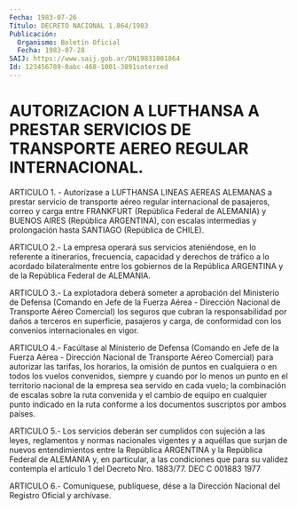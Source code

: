 ```yaml
---
Fecha: 1983-07-26
Título: DECRETO NACIONAL 1.864/1983
Publicación:
  Organismo: Boletín Oficial
  Fecha: 1983-07-28
SAIJ: https://www.saij.gob.ar/DN19831001864
Id: 123456789-0abc-468-1001-3891soterced
---
```

# AUTORIZACION A LUFTHANSA A PRESTAR SERVICIOS DE TRANSPORTE AEREO REGULAR INTERNACIONAL.

<a id="1"></a>
ARTICULO  1. - Autorízase a LUFTHANSA LINEAS AEREAS ALEMANAS a prestar servicio  de  transporte  aéreo  regular  internacional  de pasajeros,  correo  y  carga  entre FRANKFURT (República Federal de ALEMANIA)  y  BUENOS  AIRES  (República   ARGENTINA),  con  escalas intermedias  y prolongación hasta SANTIAGO  (República  de  CHILE).

<a id="2"></a>
ARTICULO  2.- La empresa operará sus servicios ateniéndose, en lo referente a itinerarios,  frecuencia,  capacidad  y  derechos de tráfico  a  lo  acordado bilateralmente entre los gobiernos  de  la República  ARGENTINA   y  de  la  República  Federal  de  ALEMANIA.

<a id="3"></a>
ARTICULO  3.-  La  explotadora deberá someter a aprobación del Ministerio  de Defensa (Comando  en  Jefe  de  la  Fuerza  Aérea  - Dirección Nacional  de  Transporte Aéreo Comercial) los seguros que cubran la responsabilidad  por  daños  a  terceros  en  superficie, pasajeros y carga, de conformidad con los convenios internacionales en vigor.

<a id="4"></a>
ARTICULO  4.-  Facúltase  al Ministerio de Defensa (Comando en Jefe de la Fuerza Aérea - Dirección  Nacional  de  Transporte Aéreo Comercial) para autorizar las tarifas, los horarios,  la omisión de puntos  en cualquiera o en todos los vuelos convenidos,  siempre  y cuando por  lo  menos  un  punto  en  el  territorio nacional de la empresa sea servido en cada vuelo; la combinación  de escalas sobre la  ruta  convenida  y  el  cambio  de  equipo  en cualquier  punto indicado en la ruta conforme a los documentos suscriptos  por ambos países.

<a id="5"></a>
ARTICULO 5.- Los servicios deberán ser cumplidos con sujeción a las  leyes,  reglamentos  y normas nacionales vigentes y a aquéllas que surjan de nuevos entendimientos  entre la República ARGENTINA y la  República  Federal  de  ALEMANIA  y,  en    particular,  a  las condiciones  que  para  su  validez  contempla  el artículo  1  del Decreto Nro. 1883/77. DEC C 001883 1977

<a id="6"></a>
ARTICULO  6.-  Comuníquese,  publíquese,  dése  a la Dirección Nacional del Registro Oficial y archívase.